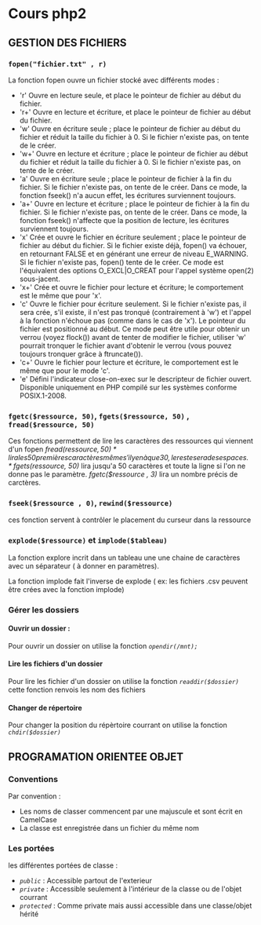 # Cours php2


## GESTION DES FICHIERS


### `fopen("fichier.txt" , r)`

La fonction fopen ouvre un fichier stocké avec différents modes :
* 'r' 	Ouvre en lecture seule, et place le pointeur de fichier au début du fichier.
* 'r+' 	Ouvre en lecture et écriture, et place le pointeur de fichier au début du fichier.
* 'w' 	Ouvre en écriture seule ; place le pointeur de fichier au début du fichier et réduit la taille du fichier à 0. Si le fichier n'existe pas, on tente de le créer.
* 'w+' 	Ouvre en lecture et écriture ; place le pointeur de fichier au début du fichier et réduit la taille du fichier à 0. Si le fichier n'existe pas, on tente de le créer.
* 'a' 	Ouvre en écriture seule ; place le pointeur de fichier à la fin du fichier. Si le fichier n'existe pas, on tente de le créer. Dans ce mode, la fonction fseek() n'a aucun effet, les écritures surviennent toujours.
* 'a+' 	Ouvre en lecture et écriture ; place le pointeur de fichier à la fin du fichier. Si le fichier n'existe pas, on tente de le créer. Dans ce mode, la fonction fseek() n'affecte que la position de lecture, les écritures surviennent toujours.
* 'x' 	Crée et ouvre le fichier en écriture seulement ; place le pointeur de fichier au début du fichier. Si le fichier existe déjà, fopen() va échouer, en retournant FALSE et en générant une erreur de niveau E_WARNING. Si le fichier n'existe pas, fopen() tente de le créer. Ce mode est l'équivalent des options O_EXCL|O_CREAT pour l'appel système open(2) sous-jacent.
* 'x+' 	Crée et ouvre le fichier pour lecture et écriture; le comportement est le même que pour 'x'.
* 'c' 	Ouvre le fichier pour écriture seulement. Si le fichier n'existe pas, il sera crée, s'il existe, il n'est pas tronqué (contrairement à 'w') et l'appel à la fonction n'échoue pas (comme dans le cas de 'x'). Le pointeur du fichier est positionné au début. Ce mode peut être utile pour obtenir un verrou (voyez flock()) avant de tenter de modifier le fichier, utiliser 'w' pourrait tronquer le fichier avant d'obtenir le verrou (vous pouvez toujours tronquer grâce à ftruncate()).
* 'c+' 	Ouvre le fichier pour lecture et écriture, le comportement est le même que pour le mode 'c'.
* 'e' 	Défini l'indicateur close-on-exec sur le descripteur de fichier ouvert. Disponible uniquement en PHP compilé sur les systèmes conforme POSIX.1-2008.

### `fgetc($ressource, 50)`, `fgets($ressource, 50)` , `fread($ressource, 50)`

Ces fonctions permettent de lire les caractères des ressources qui viennent d'un fopen
*fread($ressource , 50)* lira les 50 premières caractères même s'il y en à que 30 , le reste sera des espaces.
*fgets($ressource, 50)* lira jusqu'a 50 caractères et toute la ligne si l'on ne donne pas le paramètre.
*fgetc($ressource , 3)* lira un nombre précis de carctères.

### `fseek($ressource , 0)`, `rewind($ressource)`

ces fonction servent à contrôler le placement du curseur dans la ressource


### `explode($ressource)` et `implode($tableau)`

La fonction explore incrit dans un tableau une une chaine de caractères avec un séparateur ( à donner en paramètres).

La fonction implode fait l'inverse de explode ( ex: les fichiers .csv peuvent être crées avec  la fonction implode)

### Gérer les dossiers

#### Ouvrir un dossier :
Pour ouvrir un dossier on utilise la fonction *`opendir(/mnt);`*

#### Lire les fichiers d'un dossier
Pour lire les fichier d'un dossier on utilise  la fonction *`readdir($dossier)`*
cette fonction renvois les nom des fichiers

#### Changer de répertoire
Pour changer la position du répèrtoire courrant on utilise la fonction *`chdir($dossier)`*



## PROGRAMATION ORIENTEE OBJET

### Conventions

Par convention : 
* Les noms de classer commencent par une majuscule et sont écrit en CamelCase
* La classe est enregistrée dans un fichier du même nom

### Les portées

les différentes portées de classe :
 * *`public`* : Accessible partout de l'exterieur
 * *`private`* : Accessible seulement à l'intérieur de la classe ou de l'objet courrant
 * *`protected`* : Comme private mais aussi accessible dans une classe/objet hérité